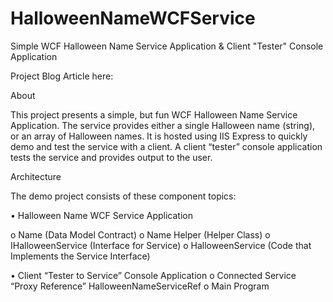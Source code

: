 # HalloweenNameWCFService

Simple WCF Halloween Name Service Application & Client "Tester" Console Application

Project Blog Article here: 


About


This project presents a simple, but fun WCF Halloween Name Service Application. The service provides either a single Halloween name (string), or an array of Halloween names. It is hosted using IIS Express to quickly demo and test the service with a client. 
A client “tester” console application tests the service and provides output to the user.  


Architecture


The demo project consists of these component topics:

•	Halloween Name WCF Service Application

o	Name (Data Model Contract)
o	Name Helper (Helper Class)
o	IHalloweenService (Interface for Service)
o	HalloweenService (Code that Implements the Service Interface)

•	Client “Tester to Service” Console Application
o	Connected Service “Proxy Reference” HalloweenNameServiceRef
o	Main Program
